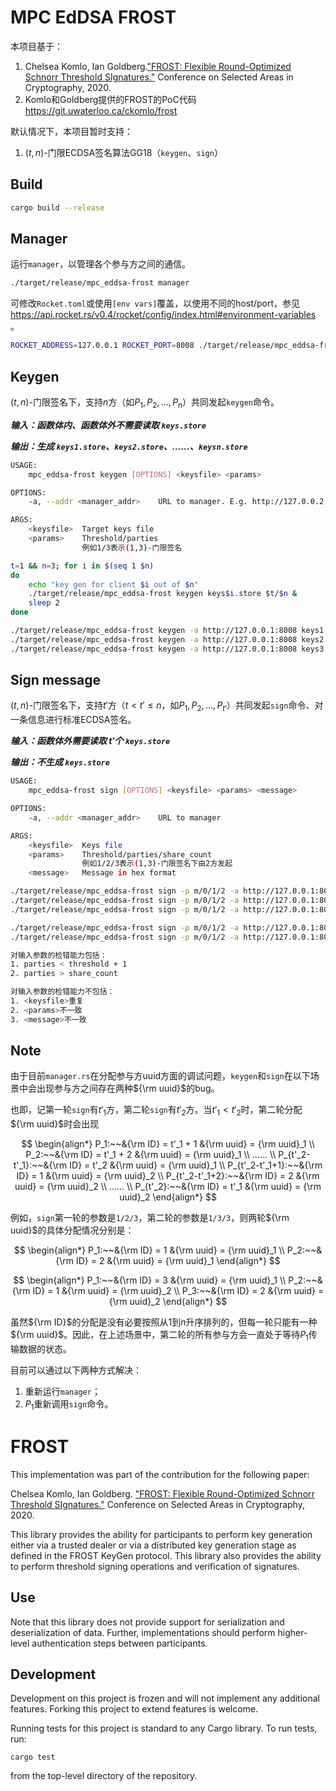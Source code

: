 # MPC EdDSA FROST

本项目基于：

1. Chelsea Komlo, Ian Goldberg.["FROST: Flexible Round-Optimized Schnorr Threshold SIgnatures."](https://eprint.iacr.org/2020/852.pdf
) Conference on Selected Areas in Cryptography, 2020.
2. Komlo和Goldberg提供的FROST的PoC代码
   <https://git.uwaterloo.ca/ckomlo/frost>

默认情况下，本项目暂时支持：

1. $(t,n)$-门限ECDSA签名算法GG18（`keygen`、`sign`）

## Build

```sh
cargo build --release
```

## Manager

运行`manager`，以管理各个参与方之间的通信。

```sh
./target/release/mpc_eddsa-frost manager
```

可修改`Rocket.toml`或使用`[env vars]`覆盖，以使用不同的host/port，参见 <https://api.rocket.rs/v0.4/rocket/config/index.html#environment-variables> 。

```sh
ROCKET_ADDRESS=127.0.0.1 ROCKET_PORT=8008 ./target/release/mpc_eddsa-frost manager
```

## Keygen

$(t,n)$-门限签名下，支持$n$方（如$P_1, P_2, ..., P_n$）共同发起`keygen`命令。

***输入：函数体内、函数体外不需要读取 `keys.store`***

***输出：生成 `keys1.store`、`keys2.store`、……、`keysn.store`***

```sh
USAGE:
    mpc_eddsa-frost keygen [OPTIONS] <keysfile> <params>

OPTIONS:
    -a, --addr <manager_addr>    URL to manager. E.g. http://127.0.0.2:8002

ARGS:
    <keysfile>  Target keys file
    <params>    Threshold/parties
                例如1/3表示(1,3)-门限签名

t=1 && n=3; for i in $(seq 1 $n)
do
    echo "key gen for client $i out of $n"
    ./target/release/mpc_eddsa-frost keygen keys$i.store $t/$n &
    sleep 2
done

./target/release/mpc_eddsa-frost keygen -a http://127.0.0.1:8008 keys1.store 1/3
./target/release/mpc_eddsa-frost keygen -a http://127.0.0.1:8008 keys2.store 1/3
./target/release/mpc_eddsa-frost keygen -a http://127.0.0.1:8008 keys3.store 1/3    
```

## Sign message

$(t,n)$-门限签名下，支持$t'$方（$t < t'\le n$，如$P_1, P_2, ..., P_{t'}$）共同发起`sign`命令、对一条信息进行标准ECDSA签名。

***输入：函数体外需要读取 $t'$个 `keys.store`***

***输出：不生成 `keys.store`***

```sh
USAGE:
    mpc_eddsa-frost sign [OPTIONS] <keysfile> <params> <message>

OPTIONS:
    -a, --addr <manager_addr>    URL to manager

ARGS:
    <keysfile>  Keys file
    <params>    Threshold/parties/share_count
                例如1/2/3表示(1,3)-门限签名下由2方发起
    <message>   Message in hex format

./target/release/mpc_eddsa-frost sign -p m/0/1/2 -a http://127.0.0.1:8001 keys1.store 1/3/3 message
./target/release/mpc_eddsa-frost sign -p m/0/1/2 -a http://127.0.0.1:8001 keys2.store 1/3/3 message
./target/release/mpc_eddsa-frost sign -p m/0/1/2 -a http://127.0.0.1:8001 keys3.store 1/3/3 message

./target/release/mpc_eddsa-frost sign -p m/0/1/2 -a http://127.0.0.1:8001 keys1.store 1/2/3 message
./target/release/mpc_eddsa-frost sign -p m/0/1/2 -a http://127.0.0.1:8001 keys3.store 1/2/3 message

对输入参数的检错能力包括：
1. parties < threshold + 1
2. parties > share_count

对输入参数的检错能力不包括：
1. <keysfile>重复
2. <params>不一致
3. <message>不一致
```

## Note

由于目前`manager.rs`在分配参与方uuid方面的调试问题，`keygen`和`sign`在以下场景中会出现参与方之间存在两种${\rm uuid}$的bug。

也即，记第一轮`sign`有$t'_1$方，第二轮`sign`有$t'_2$方。当$t'_1<t'_2$时，第二轮分配${\rm uuid}$时会出现

$$
\begin{align*}
    P_1:~~&{\rm ID} = t'_1 + 1 &{\rm uuid} = {\rm uuid}_1 \\
    P_2:~~&{\rm ID} = t'_1 + 2 &{\rm uuid} = {\rm uuid}_1 \\
    ...... \\
    P_{t'_2-t'_1}:~~&{\rm ID} = t'_2 &{\rm uuid} = {\rm uuid}_1 \\
    P_{t'_2-t'_1+1}:~~&{\rm ID} = 1 &{\rm uuid} = {\rm uuid}_2 \\
    P_{t'_2-t'_1+2}:~~&{\rm ID} = 2 &{\rm uuid} = {\rm uuid}_2 \\
    ...... \\
    P_{t'_2}:~~&{\rm ID} = t'_1 &{\rm uuid} = {\rm uuid}_2
\end{align*}
$$

例如，`sign`第一轮的参数是`1/2/3`，第二轮的参数是`1/3/3`，则两轮${\rm uuid}$的具体分配情况分别是：

$$
\begin{align*}
    P_1:~~&{\rm ID} = 1 &{\rm uuid} = {\rm uuid}_1 \\
    P_2:~~&{\rm ID} = 2 &{\rm uuid} = {\rm uuid}_1
\end{align*}
$$

$$
\begin{align*}
    P_1:~~&{\rm ID} = 3 &{\rm uuid} = {\rm uuid}_1 \\
    P_2:~~&{\rm ID} = 1 &{\rm uuid} = {\rm uuid}_2 \\
    P_3:~~&{\rm ID} = 2 &{\rm uuid} = {\rm uuid}_2
\end{align*}
$$

虽然${\rm ID}$的分配是没有必要按照从$1$到$n$升序排列的，但每一轮只能有一种${\rm uuid}$。因此，在上述场景中，第二轮的所有参与方会一直处于等待$P_1$传输数据的状态。

目前可以通过以下两种方式解决：

1. 重新运行`manager`；
2. $P_1$重新调用`sign`命令。


# FROST

This implementation was part of the contribution for the following paper:

Chelsea Komlo, Ian Goldberg.
["FROST: Flexible Round-Optimized Schnorr Threshold SIgnatures."](https://eprint.iacr.org/2020/852.pdf
) Conference on Selected Areas in Cryptography, 2020.

This library provides the ability for participants to perform key generation
either via a trusted dealer or via a distributed key generation stage as
defined in the FROST KeyGen protocol. This library also provides the ability to
perform threshold signing operations and verification of signatures.

## Use

Note that this library does not provide support for serialization and
deserialization of data. Further, implementations should perform higher-level
authentication steps between participants.

## Development

Development on this project is frozen and will not implement any additional features.
Forking this project to extend features is welcome.

Running tests for this project is standard to any Cargo library. To run tests,
run:

```
cargo test
```

from the top-level directory of the repository.
